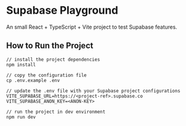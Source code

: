 # Supabase Playground

An small React + TypeScript + Vite project to test Supabase features.

## How to Run the Project

```
// install the project dependencies
npm install

// copy the configuration file
cp .env.example .env

// update the .env file with your Supabase project configurations
VITE_SUPABASE_URL=https://<project-ref>.supabase.co
VITE_SUPABASE_ANON_KEY=<ANON-KEY>

// run the project in dev environment
npm run dev
```
